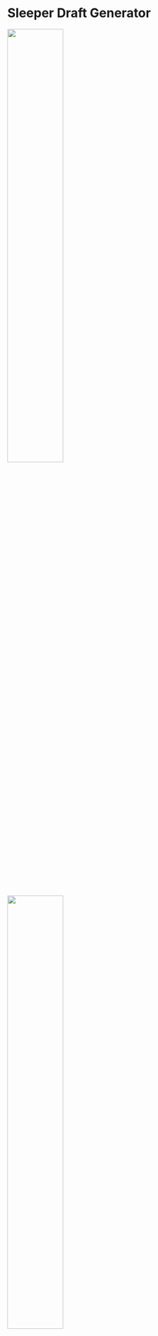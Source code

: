 # Sleeper Draft Generator

<div>
  <img src="https://i.imgur.com/fhtSQQf.png" width="50%" height="50%" >          
  <img src="https://i.imgur.com/5CyiAKV.png" width="50%" height="50%" >
  <img src="https://i.imgur.com/Dw0O9Vy.png" width="50%" height="50%" >
<div/>

## About The Project
The Sleeper Draft Generator was designed to assist fantasy football players in generating a random draft order for their league's draft. Additionally, it provides an order for a dynasty league's rookie draft by utilizing a lottery system. By storing a user's league ID in local storage and leveraging Sleeper's free API, this app can incorporate user data from their fantasy football league, resulting in a more personalized draft experience.
  
### Built With
  * React
  * Tailwind
  
## How to use
  <a href='https://www.sleeperdraftgenerator.com/'>Live link<a/>
    <br/>
Enter the league ID of your Sleeper league. Upon accessing the home page, you will have the option to either generate a random draft order or use a lottery system to generate a random draft order. The app provides a quick reveal system for promptly displaying a randomized draft order, as well as a slow reveal system for a more dramatic experience, revealing each draft position one by one.

## Future Enhancments
Finish the lottery system.
 
